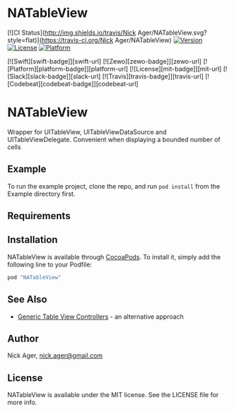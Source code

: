 # NATableView

[![CI Status](http://img.shields.io/travis/Nick Ager/NATableView.svg?style=flat)](https://travis-ci.org/Nick Ager/NATableView)
[![Version](https://img.shields.io/cocoapods/v/NATableView.svg?style=flat)](http://cocoapods.org/pods/NATableView)
[![License](https://img.shields.io/cocoapods/l/NATableView.svg?style=flat)](http://cocoapods.org/pods/NATableView)
[![Platform](https://img.shields.io/cocoapods/p/NATableView.svg?style=flat)](http://cocoapods.org/pods/NATableView)


[![Swift][swift-badge]][swift-url]
[![Zewo][zewo-badge]][zewo-url]
[![Platform][platform-badge]][platform-url]
[![License][mit-badge]][mit-url]
[![Slack][slack-badge]][slack-url]
[![Travis][travis-badge]][travis-url]
[![Codebeat][codebeat-badge]][codebeat-url]

# NATableView
Wrapper for UITableView, UITableViewDataSource and UITableViewDelegate. 
Convenient when displaying a bounded number of cells

## Example

To run the example project, clone the repo, and run `pod install` from the Example directory first.

## Requirements

## Installation

NATableView is available through [CocoaPods](http://cocoapods.org). To install
it, simply add the following line to your Podfile:

```ruby
pod "NATableView"
```

## See Also
* [Generic Table View Controllers](https://talk.objc.io/episodes/S01E06-generic-table-view-controllers) - an alternative approach

## Author

Nick Ager, nick.ager@gmail.com

## License

NATableView is available under the MIT license. See the LICENSE file for more info.
